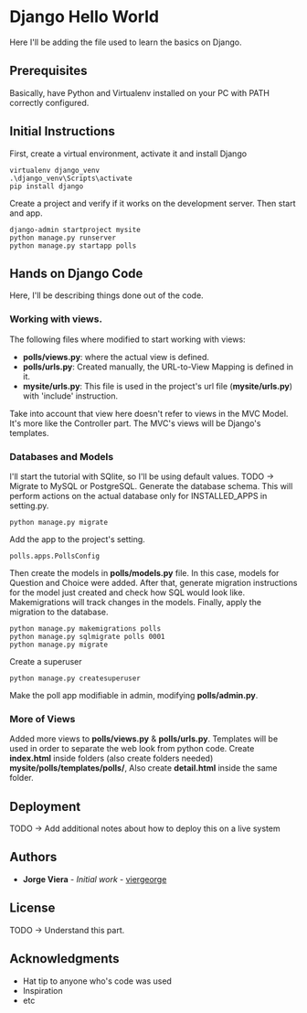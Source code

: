 # Django Hello World

Here I'll be adding the file used to learn the basics on Django.

## Prerequisites
Basically, have Python and Virtualenv installed on your PC with PATH correctly configured.

## Initial Instructions
First, create a virtual environment, activate it and install Django
```
virtualenv django_venv
.\django_venv\Scripts\activate
pip install django
```
Create a project and verify if it works on the development server. Then start and app.
```
django-admin startproject mysite
python manage.py runserver
python manage.py startapp polls
```
## Hands on Django Code
Here, I'll be describing things done out of the code.
### Working with views.
The following files where modified to start working with views:
* **polls/views.py**: where the actual view is defined.
* **polls/urls.py**: Created manually, the URL-to-View Mapping is defined in it.
* **mysite/urls.py**: This file is used in the project's url file (**mysite/urls.py**) with 'include' instruction.

Take into account that view here doesn't refer to views in the MVC Model. It's more like the Controller part. The MVC's views will be Django's templates.

### Databases and Models
I'll start the tutorial with SQlite, so I'll be using default values. TODO -> Migrate to MySQL or PostgreSQL. Generate the database schema. This will perform actions on the actual database only for INSTALLED_APPS in setting.py.
```
python manage.py migrate
```
Add the app to the project's setting.
```
polls.apps.PollsConfig
```
Then create the models in **polls/models.py** file. In this case, models for Question and Choice were added. After that, generate migration instructions for the model just created and check how SQL would look like. Makemigrations will track changes in the models. Finally, apply the migration to the database.
```
python manage.py makemigrations polls
python manage.py sqlmigrate polls 0001
python manage.py migrate
```
Create a superuser
```
python manage.py createsuperuser
```
Make the poll app modifiable in admin, modifying **polls/admin.py**.

### More of Views
Added more views to **polls/views.py** & **polls/urls.py**. Templates will be used in order to separate the web look from python code. Create **index.html** inside folders (also create folders needed) **mysite/polls/templates/polls/**, Also create **detail.html** inside the same folder.

## Deployment
TODO -> Add additional notes about how to deploy this on a live system

## Authors
* **Jorge Viera** - *Initial work* - [viergeorge](https://github.com/Viergeorge)

## License
TODO -> Understand this part.

## Acknowledgments

* Hat tip to anyone who's code was used
* Inspiration
* etc
